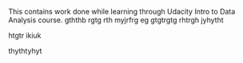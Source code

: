 This contains work done while learning through Udacity Intro to Data Analysis course.
gththb rgtg rth
myjrfrg eg
gtgtrgtg rhtrgh 
jyhytht 

htgtr
ikiuk

thythtyhyt
